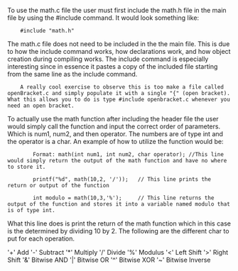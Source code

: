 To use the math.c file the user must first include the math.h file in the main file by using the #include command. It would look something like:

        #include "math.h"
        
  The math.c file does not need to be included in the the main file. This is due to how the include command works, how declarations work, and how object creation during compiling works. The include command is especially interesting since in essence it pastes a copy of the included file starting from the same line as the include command.
        
        A really cool exercise to observe this is too make a file called openBracket.c and simply populate it with a single "{" (open bracket). What this allows you to do is type #include openbracket.c whenever you need an open bracket. 
        
To actually use the math function after including the header file the user would simply call the function and input the correct order of parameters. Which is num1, num2, and then operator. The numbers are of type int and the operator is a char. An example of how to utilize the function would be:

            Format: math(int num1, int num2, char operator); //This line would simply return the output of the math function and have no where to store it. 

            printf("%d", math(10,2, '/'));   // This line prints the return or output of the function  
            
            int modulo = math(10,3,'%');     // This line returns the output of the function and stores it into a variable named modulo that is of type int.
            
What this line does is print the return of the math function which in this case is the determined by dividing 10 by 2. The following are the different char to put for each operation.

 '+' Add 
 '-' Subtract 
 '*' Multiply 
 '/' Divide 
 '%' Modulus 
 '<' Left Shift 
 '>' Right Shift 
 '&' Bitwise AND 
 '|' Bitwise OR 
 '^' Bitwise XOR 
 '~' Bitwise Inverse 
